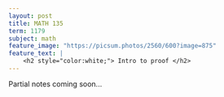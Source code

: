 ```yaml
---
layout: post
title: MATH 135
term: 1179
subject: math
feature_image: "https://picsum.photos/2560/600?image=875"
feature_text: |
    <h2 style="color:white;"> Intro to proof </h2>
---
```


Partial notes coming soon...
